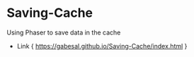 # Saving-Cache
Using Phaser to save data in the cache

* Link {  https://gabesal.github.io/Saving-Cache/index.html }
